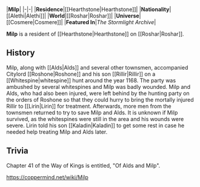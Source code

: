 |**Milp**|
|-|-|
|**Residence**|[[Hearthstone\|Hearthstone]]|
|**Nationality**|[[Alethi\|Alethi]]|
|**World**|[[Roshar\|Roshar]]|
|**Universe**|[[Cosmere\|Cosmere]]|
|**Featured In**|*The Stormlight Archive*|

**Milp** is a resident of [[Hearthstone\|Hearthstone]] on [[Roshar\|Roshar]].

## History
Milp, along with [[Alds\|Alds]] and several other townsmen, accompanied Citylord [[Roshone\|Roshone]] and his son [[Rillir\|Rillir]] on a [[Whitespine\|whitespine]] hunt around the year 1168. The party was ambushed by several whitespines and Milp was badly wounded. Milp and Alds, who had also been injured, were left behind by the hunting party on the orders of Roshone so that they could hurry to bring the mortally injured Rillir to [[Lirin\|Lirin]] for treatment. Afterwards, more men from the townsmen returned to try to save Milp and Alds. It is unknown if Milp survived, as the whitespines were still in the area and his wounds were severe. Lirin told his son [[Kaladin\|Kaladin]] to get some rest in case he needed help treating Milp and Alds later.

## Trivia
Chapter 41 of the Way of Kings is entitled, "Of Alds and Milp".


https://coppermind.net/wiki/Milp